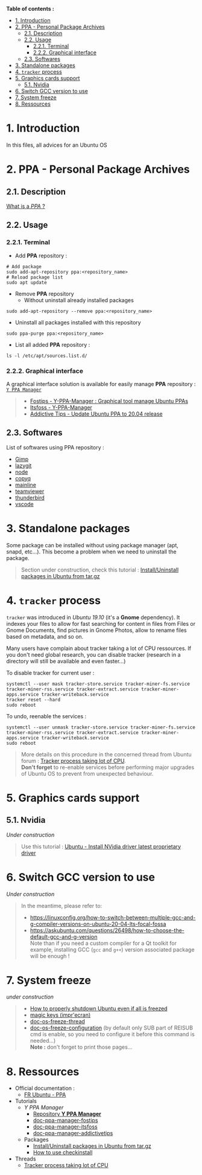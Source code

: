 **Table of contents :**
- [1. Introduction](#1-introduction)
- [2. PPA - Personal Package Archives](#2-ppa---personal-package-archives)
  - [2.1. Description](#21-description)
  - [2.2. Usage](#22-usage)
    - [2.2.1. Terminal](#221-terminal)
    - [2.2.2. Graphical interface](#222-graphical-interface)
  - [2.3. Softwares](#23-softwares)
- [3. Standalone packages](#3-standalone-packages)
- [4. `tracker` process](#4-tracker-process)
- [5. Graphics cards support](#5-graphics-cards-support)
  - [5.1. Nvidia](#51-nvidia)
- [6. Switch GCC version to use](#6-switch-gcc-version-to-use)
- [7. System freeze](#7-system-freeze)
- [8. Ressources](#8-ressources)

# 1. Introduction

In this files, all advices for an Ubuntu OS

# 2. PPA - Personal Package Archives

## 2.1. Description

[What is a _PPA_ ?][doc-ppa-ubuntu]

## 2.2. Usage
### 2.2.1. Terminal

- Add **PPA** repository :
```shell
# Add package
sudo add-apt-repository ppa:<repository_name>
# Reload package list
sudo apt update
```

- Remove **PPA** repository
  - Without uninstall already installed packages
```shell
sudo add-apt-repository --remove ppa:<repository_name>
```
  - Uninstall all packages installed with this repository
```shell
sudo ppa-purge ppa:<repository_name>
```

- List all added **PPA** repository :
```shell
ls -l /etc/apt/sources.list.d/
```

### 2.2.2. Graphical interface

A graphical interface solution is available for easily manage **PPA** repository : [`Y PPA Manager`][doc-ppa-manager-official]
> - [Fostips - Y-PPA-Manager : Graphical tool manage Ubuntu PPAs][doc-ppa-manager-fostips]
> - [Itsfoss - Y-PPA-Manager][doc-ppa-manager-itsfoss]
> - [Addictive Tips - Update Ubuntu PPA to 20.04 release][doc-ppa-manager-addictivetips]

## 2.3. Softwares

List of softwares using PPA repository :
- [Gimp][ppa-gimp]
- [lazygit][ppa-lazygit]
- [node][ppa-node]
- [copyq][ppa-copyq]
- [mainline][ppa-kernel-mainline]
- [teamviewer][ppa-teamviewer]
- [thunderbird][ppa-thunderbird]
- [vscode][ppa-vscode]

# 3. Standalone packages

Some package can be installed without using package manager (apt, snapd, etc...). This become a problem when we need to uninstall the package.  
> Section under construction, check this tutorial : [Install/Uninstall packages in Ubuntu from tar.gz][tutorial-package-tar-gz]

# 4. `tracker` process

`tracker` was introduced in _Ubuntu 19.10_ (it's a **Gnome** dependency). It indexes your files to allow for fast searching for content in files from Files or Gnome Documents, find pictures in Gnome Photos, allow to rename files based on metadata, and so on.

Many users have complain about tracker taking a lot of CPU ressources. If you don't need global research, you can disable tracker (research in a directory will still be available and even faster...)

To disable tracker for current user :
```shell
systemctl --user mask tracker-store.service tracker-miner-fs.service tracker-miner-rss.service tracker-extract.service tracker-miner-apps.service tracker-writeback.service
tracker reset --hard
sudo reboot
```

To undo, reenable the services :
```shell
systemctl --user unmask tracker-store.service tracker-miner-fs.service tracker-miner-rss.service tracker-extract.service tracker-miner-apps.service tracker-writeback.service
sudo reboot
```
> More details on this procedure in the concerned thread from Ubuntu forum : [Tracker process taking lot of CPU][thread-tracker-process-cpu].  
> **Don't forget** to re-enable services before performing major upgrades of Ubuntu OS to prevent from unexpected behaviour.

# 5. Graphics cards support
## 5.1. Nvidia

_Under construction_ 
> Use this tutorial : [Ubuntu - Install NVidia driver latest proprietary driver][tutorial-nvidia-driver]

# 6. Switch GCC version to use

_Under construction_
> In the meantime, please refer to:
> - https://linuxconfig.org/how-to-switch-between-multiple-gcc-and-g-compiler-versions-on-ubuntu-20-04-lts-focal-fossa
> - https://askubuntu.com/questions/26498/how-to-choose-the-default-gcc-and-g-version  
> Note than if you need a custom compiler for a Qt toolkit for example, installing GCC (`gcc` and `g++`) version associated package will be enough !

# 7. System freeze

_under construction_
> - [How to properly shutdown Ubuntu even if all is freezed][doc-os-freeze-ubuntu]
> - [magic keys (impr'ecran)][doc-os-freeze-ubuntu-magic-keys]
> - [doc-os-freeze-thread]
> - [doc-os-freeze-configuration] (by default only SUB part of REISUB cmd is enable, so you need to configure it before this command is needed...)  
> **Note :** don't forget to print those pages...  

# 8. Ressources

- Official documentation :
  - [FR Ubuntu - PPA][doc-ppa-ubuntu]
- Tutorials
  - _Y PPA Manager_
    - [Repository **Y PPA Manager**][doc-ppa-manager-official]
    - [doc-ppa-manager-fostips]
    - [doc-ppa-manager-itsfoss]
    - [doc-ppa-manager-addictivetips]
  - Packages
    - [Install/Uninstall packages in Ubuntu from tar.gz][tutorial-package-tar-gz]
    - [How to use checkinstall][doc-checkinstall-ubuntu]
- Threads
  - [Tracker process taking lot of CPU][thread-tracker-process-cpu]

<!-- External links -->
[doc-ppa-ubuntu]: https://doc.ubuntu-fr.org/ppa
[doc-ppa-manager-official]: https://launchpad.net/~webupd8team/+archive/ubuntu/y-ppa-manager
[doc-ppa-manager-fostips]: https://fostips.com/y-ppa-manager-graphical-tool-manage-ubuntu-ppas/
[doc-ppa-manager-itsfoss]: https://itsfoss.com/y-ppa-manager/
[doc-ppa-manager-addictivetips]: https://www.addictivetips.com/ubuntu-linux-tips/update-ubuntu-ppa-to-20-04-release/

[doc-os-freeze-ubuntu]: https://doc.ubuntu-fr.org/tutoriel/lorsque_le_systeme_gele
[doc-os-freeze-ubuntu-magic-keys]: https://doc.ubuntu-fr.org/touches_magiques
[doc-os-freeze-configuration]: https://linuxconfig.org/how-to-enable-all-sysrq-functions-on-linux
[doc-os-freeze-thread]: https://askubuntu.com/questions/4408/what-should-i-do-when-ubuntu-freezes

[doc-checkinstall-ubuntu]: https://doc.ubuntu-fr.org/checkinstall

[ppa-gimp]: https://doc.ubuntu-fr.org/gimp
[ppa-lazygit]: https://github.com/jesseduffield/lazygit
[ppa-node]: https://doc.ubuntu-fr.org/nodejs
[ppa-copyq]: https://copyq.readthedocs.io/en/latest/installation.html
[ppa-kernel-mainline]: https://github.com/bkw777/mainline
[ppa-teamviewer]: https://community.teamviewer.com/English/kb/articles/30666-how-to-update-teamviewer-on-linux-via-repository
[ppa-thunderbird]: https://doc.ubuntu-fr.org/thunderbird
[ppa-vscode]: https://code.visualstudio.com/docs/setup/linux

[tutorial-package-tar-gz]: https://ajinkya007.in/linux/install-packages-in-ubuntu-from-tar-gz/
[tutorial-nvidia-driver]: https://www.cyberciti.biz/faq/ubuntu-linux-install-nvidia-driver-latest-proprietary-driver/

[thread-tracker-process-cpu]: https://askubuntu.com/questions/1187191/tracker-process-taking-lot-of-cpu